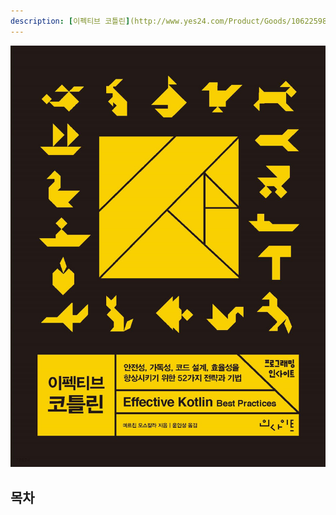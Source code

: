 ```yaml
---
description: [이펙티브 코틀린](http://www.yes24.com/Product/Goods/106225986) 정리하기
---
```


![이펙티브 코틀린](./effective-kotlin-cover.jpeg)

## 목차
